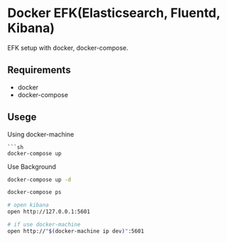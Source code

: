 # Docker EFK(Elasticsearch, Fluentd, Kibana)

EFK setup with docker, docker-compose.

## Requirements

- docker
- docker-compose

## Usege

Using docker-machine

```shdocker-compose build
```sh
docker-compose up
```

Use Background

```sh
docker-compose up -d
```

```sh
docker-compose ps

# open kibana
open http://127.0.0.1:5601

# if use docker-machine
open http://"$(docker-machine ip dev)":5601
```
